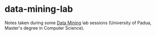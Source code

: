 # data-mining-lab
Notes taken during some [Data Mining](http://informatica.math.unipd.it/laureamagistrale/dataminingen.html) lab sessions (University of Padua, Master's degree in Computer Science).
